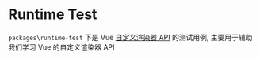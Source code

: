 # Runtime Test

`packages\runtime-test` 下是 Vue [自定义渲染器 API](https://cn.vuejs.org/api/custom-renderer) 的测试用例, 主要用于辅助我们学习 Vue 的自定义渲染器 API
